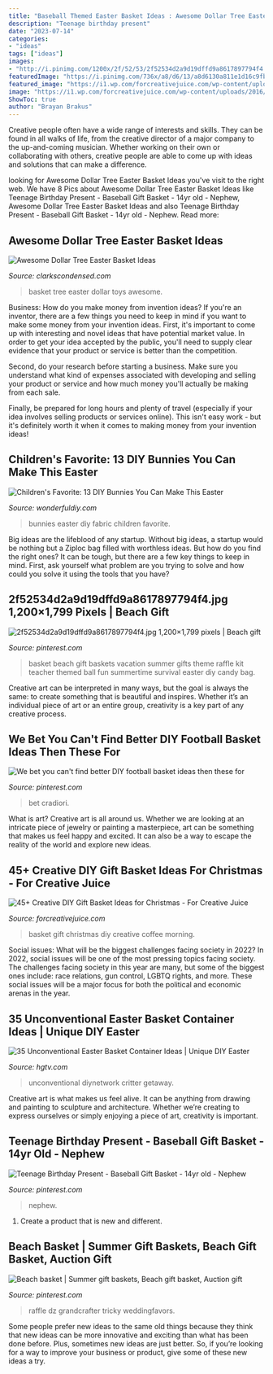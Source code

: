 ```yaml
---
title: "Baseball Themed Easter Basket Ideas : Awesome Dollar Tree Easter Basket Ideas"
description: "Teenage birthday present"
date: "2023-07-14"
categories:
- "ideas"
tags: ["ideas"]
images:
- "http://i.pinimg.com/1200x/2f/52/53/2f52534d2a9d19dffd9a8617897794f4.jpg"
featuredImage: "https://i.pinimg.com/736x/a8/d6/13/a8d6130a811e1d16c9fbd717b02078a0.jpg"
featured_image: "https://i1.wp.com/forcreativejuice.com/wp-content/uploads/2016/11/diy-gift-basket-ideas/18-diy-gift-basket-ideas.jpg?w=600"
image: "https://i1.wp.com/forcreativejuice.com/wp-content/uploads/2016/11/diy-gift-basket-ideas/18-diy-gift-basket-ideas.jpg?w=600"
ShowToc: true
author: "Brayan Brakus"
---
```



Creative people often have a wide range of interests and skills. They can be found in all walks of life, from the creative director of a major company to the up-and-coming musician. Whether working on their own or collaborating with others, creative people are able to come up with ideas and solutions that can make a difference.

	

		
looking for Awesome Dollar Tree Easter Basket Ideas you've visit to the right web. We have 8 Pics about Awesome Dollar Tree Easter Basket Ideas like Teenage Birthday Present - Baseball Gift Basket - 14yr old - Nephew, Awesome Dollar Tree Easter Basket Ideas and also Teenage Birthday Present - Baseball Gift Basket - 14yr old - Nephew. Read more:
		
    
## Awesome Dollar Tree Easter Basket Ideas

<img loading=lazy src="https://www.clarkscondensed.com/wp-content/uploads/2017/03/IMG_5893-700x933.jpg" onerror="this.onerror=null;this.src='https://tse2.mm.bing.net/th?id=OIP.xIMzyDEEzovQpmJDUCEkhAHaJ3&amp;pid=15.1';" alt="Awesome Dollar Tree Easter Basket Ideas">

_Source: clarkscondensed.com_

>basket tree easter dollar toys awesome. 

	

Business: How do you make money from invention ideas?
If you're an inventor, there are a few things you need to keep in mind if you want to make some money from your invention ideas. 
First, it's important to come up with interesting and novel ideas that have potential market value. In order to get your idea accepted by the public, you'll need to supply clear evidence that your product or service is better than the competition.

Second, do your research before starting a business. Make sure you understand what kind of expenses associated with developing and selling your product or service and how much money you'll actually be making from each sale.

Finally, be prepared for long hours and plenty of travel (especially if your idea involves selling products or services online). This isn't easy work - but it's definitely worth it when it comes to making money from your invention ideas!

    
## Children&#039;s Favorite: 13 DIY Bunnies You Can Make This Easter

<img loading=lazy src="https://cdn.wonderfuldiy.com/wp-content/uploads/2017/03/Fabric-bunnies-1024x680.jpeg" onerror="this.onerror=null;this.src='https://tse3.mm.bing.net/th?id=OIP.62JuVVr10ei4ql5PV9c9-QHaE6&amp;pid=15.1';" alt="Children&#039;s Favorite: 13 DIY Bunnies You Can Make This Easter">

_Source: wonderfuldiy.com_

>bunnies easter diy fabric children favorite. 

	

Big ideas are the lifeblood of any startup. Without big ideas, a startup would be nothing but a Ziploc bag filled with worthless ideas. But how do you find the right ones? It can be tough, but there are a few key things to keep in mind. First, ask yourself what problem are you trying to solve and how could you solve it using the tools that you have?

    
## 2f52534d2a9d19dffd9a8617897794f4.jpg 1,200×1,799 Pixels | Beach Gift

<img loading=lazy src="http://i.pinimg.com/1200x/2f/52/53/2f52534d2a9d19dffd9a8617897794f4.jpg" onerror="this.onerror=null;this.src='https://tse4.mm.bing.net/th?id=OIP.DE4Cu1gPQj3z9pQnXYUNRAHaLG&amp;pid=15.1';" alt="2f52534d2a9d19dffd9a8617897794f4.jpg 1,200×1,799 pixels | Beach gift">

_Source: pinterest.com_

>basket beach gift baskets vacation summer gifts theme raffle kit teacher themed ball fun summertime survival easter diy candy bag. 

	

Creative art can be interpreted in many ways, but the goal is always the same: to create something that is beautiful and inspires. Whether it’s an individual piece of art or an entire group, creativity is a key part of any creative process.

    
## We Bet You Can&#039;t Find Better DIY Football Basket Ideas Then These For

<img loading=lazy src="https://i.pinimg.com/736x/a8/d6/13/a8d6130a811e1d16c9fbd717b02078a0.jpg" onerror="this.onerror=null;this.src='https://tse3.mm.bing.net/th?id=OIP.SQtkrTUthMmaeugQVX0COwHaLH&amp;pid=15.1';" alt="We bet you can&#039;t find better DIY football basket ideas then these for">

_Source: pinterest.com_

>bet cradiori. 

	

What is art?
Creative art is all around us. Whether we are looking at an intricate piece of jewelry or painting a masterpiece, art can be something that makes us feel happy and excited. It can also be a way to escape the reality of the world and explore new ideas.

    
## 45+ Creative DIY Gift Basket Ideas For Christmas - For Creative Juice

<img loading=lazy src="https://i1.wp.com/forcreativejuice.com/wp-content/uploads/2016/11/diy-gift-basket-ideas/18-diy-gift-basket-ideas.jpg?w=600" onerror="this.onerror=null;this.src='https://tse4.mm.bing.net/th?id=OIP.vPo7P0qCeLA5Ep_BhQAJQwHaLH&amp;pid=15.1';" alt="45+ Creative DIY Gift Basket Ideas for Christmas - For Creative Juice">

_Source: forcreativejuice.com_

>basket gift christmas diy creative coffee morning. 

	

Social issues: What will be the biggest challenges facing society in 2022?
In 2022, social issues will be one of the most pressing topics facing society. The challenges facing society in this year are many, but some of the biggest ones include: race relations, gun control, LGBTQ rights, and more. These social issues will be a major focus for both the political and economic arenas in the year.

    
## 35 Unconventional Easter Basket Container Ideas | Unique DIY Easter

<img loading=lazy src="https://hgtvhome.sndimg.com/content/dam/images/hgtv/fullset/2016/3/1/0/Original_Jennifer-Perkins-repurposed-plastic-eggs-vacation.jpg.rend.hgtvcom.616.822.suffix/1456871267005.jpeg" onerror="this.onerror=null;this.src='https://tse4.mm.bing.net/th?id=OIP.9FM51szsCWRdEXsPxMP1pAHaJ4&amp;pid=15.1';" alt="35 Unconventional Easter Basket Container Ideas | Unique DIY Easter">

_Source: hgtv.com_

>unconventional diynetwork critter getaway. 

	

Creative art is what makes us feel alive. It can be anything from drawing and painting to sculpture and architecture. Whether we’re creating to express ourselves or simply enjoying a piece of art, creativity is important.

    
## Teenage Birthday Present - Baseball Gift Basket - 14yr Old - Nephew

<img loading=lazy src="https://i.pinimg.com/originals/a2/04/c1/a204c1d22819a7a0f303c15d26d95f39.jpg" onerror="this.onerror=null;this.src='https://tse4.mm.bing.net/th?id=OIP.ODmwwOD3b3EH8y-B2ozlJgHaJ4&amp;pid=15.1';" alt="Teenage Birthday Present - Baseball Gift Basket - 14yr old - Nephew">

_Source: pinterest.com_

>nephew. 

	

1. Create a product that is new and different.

    
## Beach Basket | Summer Gift Baskets, Beach Gift Basket, Auction Gift

<img loading=lazy src="https://i.pinimg.com/736x/92/7e/59/927e5922dfc9c28a649c4c1d696ceb57.jpg" onerror="this.onerror=null;this.src='https://tse4.mm.bing.net/th?id=OIP.JQHWd1T6Bu2xnxx61kDzEAHaFj&amp;pid=15.1';" alt="Beach basket | Summer gift baskets, Beach gift basket, Auction gift">

_Source: pinterest.com_

>raffle dz grandcrafter tricky weddingfavors. 

	

Some people prefer new ideas to the same old things because they think that new ideas can be more innovative and exciting than what has been done before. Plus, sometimes new ideas are just better. So, if you’re looking for a way to improve your business or product, give some of these new ideas a try.

